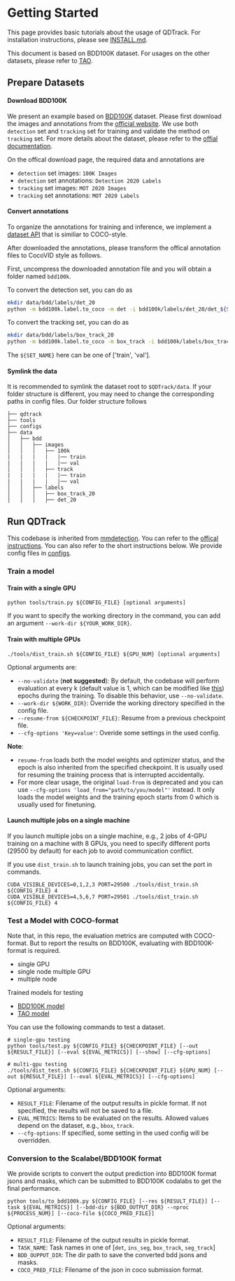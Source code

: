# Getting Started
This page provides basic tutorials about the usage of QDTrack. For installation instructions, please see [INSTALL.md](INSTALL.md).

This document is based on BDD100K dataset. For usages on the other datasets, please refer to [TAO](../configs/tao/README.md).
## Prepare Datasets

#### Download BDD100K
We present an example based on [BDD100K](https://bdd100k.com/) dataset. Please first download the images and annotations from the [official website](https://bdd-data.berkeley.edu/). We use both `detection` set and `tracking` set for training and validate the method on `tracking` set.
For more details about the dataset, please refer to the [offial documentation](https://doc.bdd100k.com/download.html).

On the offical download page, the required data and annotations are

- `detection` set images: `100K Images`
- `detection` set annotations: `Detection 2020 Labels`
- `tracking` set images: `MOT 2020 Images`
- `tracking` set annotations: `MOT 2020 Labels`

#### Convert annotations

To organize the annotations for training and inference, we implement a [dataset API](../qdtrack/datasets/parsers/coco_video_parser.py) that is similiar to COCO-style.

After downloaded the annotations, please transform the offical annotation files to CocoVID style as follows.

First, uncompress the downloaded annotation file and you will obtain a folder named `bdd100k`.

To convert the detection set, you can do as
```bash
mkdir data/bdd/labels/det_20
python -m bdd100k.label.to_coco -m det -i bdd100k/labels/det_20/det_${SET_NAME}.json -o data/bdd/labels/det_20/det_${SET_NAME}_cocofmt.json
```

To convert the tracking set, you can do as
```bash
mkdir data/bdd/labels/box_track_20
python -m bdd100k.label.to_coco -m box_track -i bdd100k/labels/box_track_20/${SET_NAME} -o data/bdd/labels/box_track_20/box_track_${SET_NAME}_cocofmt.json
```

The `${SET_NAME}` here can be one of ['train', 'val'].

#### Symlink the data

It is recommended to symlink the dataset root to `$QDTrack/data`.
If your folder structure is different, you may need to change the corresponding paths in config files.
Our folder structure follows

```
├── qdtrack
├── tools
├── configs
├── data
│   ├── bdd
│   │   ├── images 
│   │   │   ├── 100k 
|   |   |   |   |── train
|   |   |   |   |── val
│   │   │   ├── track 
|   |   |   |   |── train
|   |   |   |   |── val
│   │   ├── labels 
│   │   │   ├── box_track_20
│   │   │   ├── det_20

```

## Run QDTrack
This codebase is inherited from [mmdetection](https://github.com/open-mmlab/mmdetection).
You can refer to the [offical instructions](https://github.com/open-mmlab/mmdetection/blob/master/docs/getting_started.md).
You can also refer to the short instructions below.
We provide config files in [configs](../configs).

### Train a model


#### Train with a single GPU

```shell
python tools/train.py ${CONFIG_FILE} [optional arguments]
```

If you want to specify the working directory in the command, you can add an argument `--work-dir ${YOUR_WORK_DIR}`.

#### Train with multiple GPUs

```shell
./tools/dist_train.sh ${CONFIG_FILE} ${GPU_NUM} [optional arguments]
```

Optional arguments are:

- `--no-validate` (**not suggested**): By default, the codebase will perform evaluation at every k (default value is 1, which can be modified like [this](https://github.com/open-mmlab/mmdetection/blob/master/configs/mask_rcnn/mask_rcnn_r50_fpn_1x_coco.py#L174)) epochs during the training. To disable this behavior, use `--no-validate`.
- `--work-dir ${WORK_DIR}`: Override the working directory specified in the config file.
- `--resume-from ${CHECKPOINT_FILE}`: Resume from a previous checkpoint file.
- `--cfg-options 'Key=value'`: Overide some settings in the used config.

**Note**:

- `resume-from` loads both the model weights and optimizer status, and the epoch is also inherited from the specified checkpoint. It is usually used for resuming the training process that is interrupted accidentally.
- For more clear usage, the original `load-from` is deprecated and you can use `--cfg-options 'load_from="path/to/you/model"'` instead. It only loads the model weights and the training epoch starts from 0 which is usually used for finetuning.


#### Launch multiple jobs on a single machine

If you launch multiple jobs on a single machine, e.g., 2 jobs of 4-GPU training on a machine with 8 GPUs,
you need to specify different ports (29500 by default) for each job to avoid communication conflict.

If you use `dist_train.sh` to launch training jobs, you can set the port in commands.

```shell
CUDA_VISIBLE_DEVICES=0,1,2,3 PORT=29500 ./tools/dist_train.sh ${CONFIG_FILE} 4
CUDA_VISIBLE_DEVICES=4,5,6,7 PORT=29501 ./tools/dist_train.sh ${CONFIG_FILE} 4
```

### Test a Model with COCO-format

Note that, in this repo, the evaluation metrics are computed with COCO-format.
But to report the results on BDD100K, evaluating with BDD100K-format is required.

- single GPU
- single node multiple GPU
- multiple node

Trained models for testing

- [BDD100K model](https://drive.google.com/file/d/1YNAQgd8rMqqEG-fRj3VWlO4G5kdwJbxz/view?usp=sharing)
- [TAO model](https://drive.google.com/file/d/1JtZ9UA0-b9LDor1NHtk8A-g83X7-T89X/view?usp=sharing)

You can use the following commands to test a dataset.

```shell
# single-gpu testing
python tools/test.py ${CONFIG_FILE} ${CHECKPOINT_FILE} [--out ${RESULT_FILE}] [--eval ${EVAL_METRICS}] [--show] [--cfg-options]

# multi-gpu testing
./tools/dist_test.sh ${CONFIG_FILE} ${CHECKPOINT_FILE} ${GPU_NUM} [--out ${RESULT_FILE}] [--eval ${EVAL_METRICS}] [--cfg-options]
```

Optional arguments:
- `RESULT_FILE`: Filename of the output results in pickle format. If not specified, the results will not be saved to a file.
- `EVAL_METRICS`: Items to be evaluated on the results. Allowed values depend on the dataset, e.g., `bbox`, `track`.
- `--cfg-options`: If specified, some setting in the used config will be overridden.


### Conversion to the Scalabel/BDD100K format

We provide scripts to convert the output prediction into BDD100K format jsons and masks,
which can be submitted to BDD100K codalabs to get the final performance.


```shell
python tools/to_bdd100k.py ${CONFIG_FILE} [--res ${RESULT_FILE}] [--task ${EVAL_METRICS}] [--bdd-dir ${BDD_OUTPUT_DIR} --nproc ${PROCESS_NUM}] [--coco-file ${COCO_PRED_FILE}]
```

Optional arguments:
- `RESULT_FILE`: Filename of the output results in pickle format.
- `TASK_NAME`: Task names in one of [`det`, `ins_seg`, `box_track`, `seg_track`]
- `BDD_OUPPUT_DIR`: The dir path to save the converted bdd jsons and masks.
- `COCO_PRED_FILE`: Filename of the json in coco submission format.
